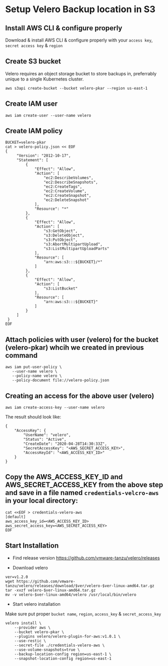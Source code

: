 # Setup Velero Backup location in S3

## Install AWS CLI & configure properly
Download & install AWS CLI & configure properly with your ```access key```,  ```secret access key``` & ```region```

## Create S3 bucket

Velero requires an object storage bucket to store backups in, preferrably unique to a single Kubernetes cluster. 

```aws s3api create-bucket --bucket velero-pkar --region us-east-1```

## Create IAM user

```aws iam create-user --user-name velero```

## Create IAM policy

```
BUCKET=velero-pkar
cat > velero-policy.json << EOF
{
     "Version": "2012-10-17",
     "Statement": [
         {
             "Effect": "Allow",
             "Action": [
                 "ec2:DescribeVolumes",
                 "ec2:DescribeSnapshots",
                 "ec2:CreateTags",
                 "ec2:CreateVolume",
                 "ec2:CreateSnapshot",
                 "ec2:DeleteSnapshot"
             ],
             "Resource": "*"
         },
         {
             "Effect": "Allow",
             "Action": [
                 "s3:GetObject",
                 "s3:DeleteObject",
                 "s3:PutObject",
                 "s3:AbortMultipartUpload",
                 "s3:ListMultipartUploadParts"
             ],
             "Resource": [
                 "arn:aws:s3:::${BUCKET}/*"
             ]
         },
         {
             "Effect": "Allow",
             "Action": [
                 "s3:ListBucket"
             ],
             "Resource": [
                 "arn:aws:s3:::${BUCKET}"
             ]
         }
     ]
 }
EOF
```

## Attach policies with user (velero) for the bucket (velero-pkar) whcih we created in previous command

```
aws iam put-user-policy \
   --user-name velero \
   --policy-name velero \
   --policy-document file://velero-policy.json
```

## Creating an access for the above user (velero)

```aws iam create-access-key --user-name velero```

The result should look like:

```
{
    "AccessKey": {
        "UserName": "velero",
        "Status": "Active",
        "CreateDate": "2020-04-28T14:30:33Z",
        "SecretAccessKey": "<AWS_SECRET_ACCESS_KEY>",
        "AccessKeyId": "<AWS_ACCESS_KEY_ID>"
    }
}
```

## Copy the AWS_ACCESS_KEY_ID and AWS_SECRET_ACCESS_KEY from the above step and save in a file named ```credentials-velcro-aws``` in your local directory:

```
cat <<EOF > credentials-velero-aws
[default]
aws_access_key_id=<AWS_ACCESS_KEY_ID>
aws_secret_access_key=<AWS_SECRET_ACCESS_KEY>
EOF
```

## Start Installation

- Find release version
https://github.com/vmware-tanzu/velero/releases

- Download velero 
```
ver=v1.2.0
wget https://github.com/vmware-tanzu/velero/releases/download/$ver/velero-$ver-linux-amd64.tar.gz
tar -xvzf velero-$ver-linux-amd64.tar.gz
mv -v velero-$ver-linux-amd64/velero /usr/local/bin/velero 
```

- Start velero installation

Make sure put proper ```bucket name```, ```region```, ```access_key``` & ```secret_access_key``` 

```
velero install \
    --provider aws \
    --bucket velero-pkar \
    --plugins velero/velero-plugin-for-aws:v1.0.1 \
    --use-restic \
    --secret-file ./credentials-velero-aws \
    --use-volume-snapshots=true \
    --backup-location-config region=us-east-1 \
    --snapshot-location-config region=us-east-1
```
